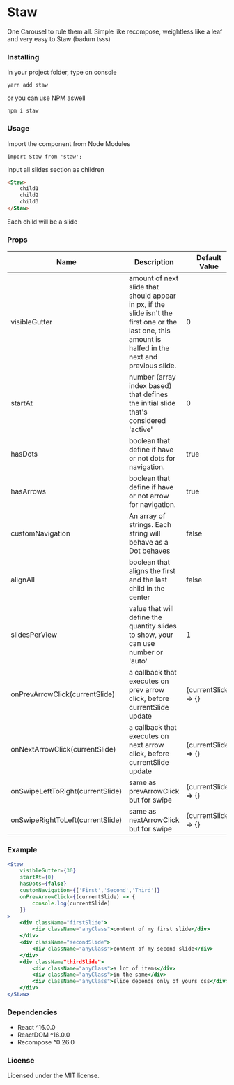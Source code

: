 # Staw

One Carousel to rule them all. Simple like recompose, weightless like a leaf and very easy to Staw (badum tsss)

### Installing

In your project folder, type on console

`yarn add staw`

or you can use NPM aswell

`npm i staw`


### Usage

Import the component from Node Modules

`import Staw from 'staw';`

Input all slides section as children

```html
<Staw>
	child1
	child2
	child3
</Staw>

```

Each child will be a slide

### Props

Name | Description | Default Value
--------- | -------- | ----------------
visibleGutter| amount of next slide that should appear in px, if the slide isn't the first one or the last one, this amount is halfed in the next and previous slide. | 0
startAt| number (array index based) that defines the initial slide that's considered 'active' | 0
hasDots| boolean that define if have or not dots for navigation. | true
hasArrows | boolean that define if have or not arrow for navigation. | true
customNavigation | An array of strings. Each string will behave as a Dot behaves | false
alignAll| boolean that aligns the first and the last child in the center | false
slidesPerView | value that will define the quantity slides to show, your can use number or 'auto' | 1
onPrevArrowClick(currentSlide) | a callback that executes on prev arrow click, before currentSlide update | (currentSlide) => {}
onNextArrowClick(currentSlide) | a callback that executes on next arrow click, before currentSlide update | (currentSlide) => {}
onSwipeLeftToRight(currentSlide) | same as prevArrowClick but for swipe | (currentSlide) => {}
onSwipeRightToLeft(currentSlide) | same as nextArrowClick but for swipe | (currentSlide) => {}

### Example
```jsx
<Staw
    visibleGutter={30}
    startAt={0}
    hasDots={false}
    customNavigation={['First','Second','Third']}
    onPrevArrowClick={(currentSlide) => {
        console.log(currentSlide)
    }}
>
    <div className="firstSlide">
        <div className="anyClass">content of my first slide</div>
    </div>
    <div className="secondSlide">
        <div className="anyClass">content of my second slide</div>
    </div>
    <div className"thirdSlide">
        <div className="anyClass">a lot of items</div>
        <div className="anyClass">in the same</div>
        <div className="anyClass">slide depends only of yours css</div>
    </div>
</Staw>
```


### Dependencies

* React ^16.0.0
* ReactDOM ^16.0.0
* Recompose ^0.26.0

### License

Licensed under the MIT license.
